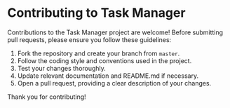 # Contributing to Task Manager

Contributions to the Task Manager project are welcome! Before submitting pull requests, please ensure you follow these guidelines:

1. Fork the repository and create your branch from `master`.
2. Follow the coding style and conventions used in the project.
3. Test your changes thoroughly.
4. Update relevant documentation and README.md if necessary.
5. Open a pull request, providing a clear description of your changes.

Thank you for contributing!